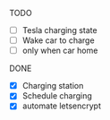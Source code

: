 ﻿TODO

- [ ] Tesla charging state
- [ ] Wake car to charge
- [ ] only when car home

DONE

- [x] Charging station
- [x] Schedule charging
- [x] automate letsencrypt